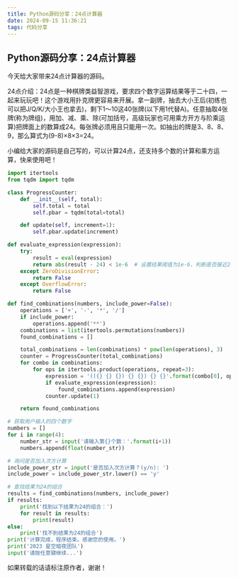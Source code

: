 ```yaml
---
title: Python源码分享：24点计算器
date: 2024-09-15 11:36:21
tags: 代码分享
---
```

## Python源码分享：24点计算器

今天给大家带来24点计算器的源码。

24点介绍：24点是一种棋牌类益智游戏，要求四个数字运算结果等于二十四，一起来玩玩吧！这个游戏用扑克牌更容易来开展。拿一副牌，抽去大小王后(初练也可以把J/Q/K/大小王也拿去)，剩下1～10这40张牌(以下用1代替A)。任意抽取4张牌(称为牌组)，用加、减、乘、除(可加括号，高级玩家也可用乘方开方与阶乘运算)把牌面上的数算成24。每张牌必须用且只能用一次。如抽出的牌是3、8、8、9，那么算式为(9-8)×8×3=24。

小编给大家的源码是自己写的，可以计算24点，还支持多个数的计算和乘方运算，快来使用吧！

```python
import itertools
from tqdm import tqdm

class ProgressCounter:
    def __init__(self, total):
        self.total = total
        self.pbar = tqdm(total=total)

    def update(self, increment=1):
        self.pbar.update(increment)

def evaluate_expression(expression):
    try:
        result = eval(expression)
        return abs(result - 24) < 1e-6  # 设置结果阈值为1e-6，判断是否接近24
    except ZeroDivisionError:
        return False
    except OverflowError:
        return False

def find_combinations(numbers, include_power=False):
    operations = ['+', '-', '*', '/']
    if include_power:
        operations.append('**')
    combinations = list(itertools.permutations(numbers))
    found_combinations = []

    total_combinations = len(combinations) * pow(len(operations), 3)
    counter = ProgressCounter(total_combinations)
    for combo in combinations:
        for ops in itertools.product(operations, repeat=3):
            expression = '(({} {} {}) {} {}) {} {}'.format(combo[0], ops[0], combo[1], ops[1], combo[2], ops[2], combo[3])
            if evaluate_expression(expression):
                found_combinations.append(expression)
            counter.update(1)

    return found_combinations

# 获取用户输入的四个数字
numbers = []
for i in range(4):
    number_str = input('请输入第{}个数：'.format(i+1))
    numbers.append(float(number_str))

# 询问是否加入次方计算
include_power_str = input('是否加入次方计算？(y/n): ')
include_power = include_power_str.lower() == 'y'

# 查找结果为24的组合
results = find_combinations(numbers, include_power)
if results:
    print('找到以下结果为24的组合：')
    for result in results:
        print(result)
else:
    print('找不到结果为24的组合')
print('计算完成，程序结束。感谢您的使用。')
print('2023 星空暗夜团队')
input('请按任意键继续...')
```

如果转载的话请标注原作者，谢谢！